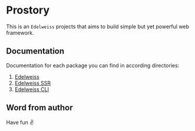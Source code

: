 # Prostory

This is an `Edelweiss` projects that aims to build simple but yet powerful web framework.

## Documentation

Documentation for each package you can find in according directories:

1. [Edelweiss](./packages/edelweiss)
2. [Edelweiss SSR](./packages/edelweiss-ssr)
3. [Edelweiss CLI](./packages/edelweiss-cli)

## Word from author

Have fun ✌️
